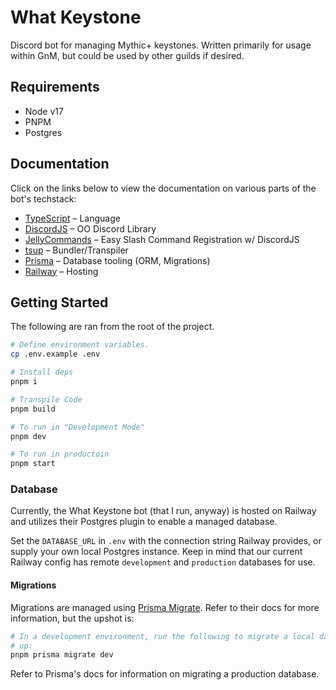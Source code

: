 # What Keystone

Discord bot for managing Mythic+ keystones. Written primarily for usage within
GnM, but could be used by other guilds if desired.

## Requirements

- Node v17
- PNPM
- Postgres

## Documentation

Click on the links below to view the documentation on various parts of the bot's
techstack:

- [TypeScript](https://www.typescriptlang.org/) – Language
- [DiscordJS](https://discord.js.org/#/) – OO Discord Library
- [JellyCommands](https://ghostdevbusiness.gitbook.io/jellycommands/) – Easy
  Slash Command Registration w/ DiscordJS
- [tsup](https://tsup.egoist.sh/) – Bundler/Transpiler
- [Prisma](https://www.prisma.io/docs/) – Database tooling (ORM, Migrations)
- [Railway](https://docs.railway.app/) – Hosting

## Getting Started

The following are ran from the root of the project.

```bash
# Define environment variables.
cp .env.example .env

# Install deps
pnpm i

# Transpile Code
pnpm build

# To run in "Development Mode"
pnpm dev

# To run in productoin
pnpm start
```

### Database

Currently, the What Keystone bot (that I run, anyway) is hosted on Railway and
utilizes their Postgres plugin to enable a managed database.

Set the `DATABASE_URL` in `.env` with the connection string Railway provides, or
supply your own local Postgres instance. Keep in mind that our current Railway
config has remote `development` and `production` databases for use.

#### Migrations

Migrations are managed using
[Prisma Migrate](https://www.prisma.io/docs/concepts/components/prisma-migrate).
Refer to their docs for more information, but the upshot is:

```bash
# In a development environment, run the following to migrate a local database
# up:
pnpm prisma migrate dev
```

Refer to Prisma's docs for information on migrating a production database.

